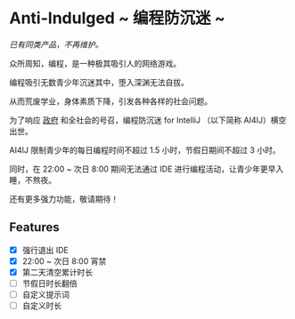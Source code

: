 # Anti-Indulged ~ 编程防沉迷 ~

*已有同类产品，不再维护。*

众所周知，编程，是一种极其吸引人的网络游戏。

编程吸引无数青少年沉迷其中，堕入深渊无法自拔。

从而荒废学业，身体素质下降，引发各种各样的社会问题。

为了响应 [政府](http://www.nppa.gov.cn/nppa/contents/312/74539.shtml) 和全社会的号召，编程防沉迷 for IntelliJ （以下简称 AI4IJ）横空出世。

AI4IJ 限制青少年的每日编程时间不超过 1.5 小时，节假日期间不超过 3 小时。

同时，在 22:00 ~ 次日 8:00 期间无法通过 IDE 进行编程活动，让青少年更早入睡，不熬夜。

还有更多强力功能，敬请期待！ 

## Features

- [x] 强行退出 IDE
- [x] 22:00 ~ 次日 8:00 宵禁
- [x] 第二天清空累计时长
- [ ] 节假日时长翻倍
- [ ] 自定义提示词
- [ ] 自定义时长
